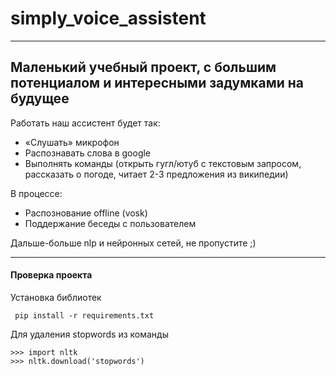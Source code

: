 # simply_voice_assistent
 ---------------------------------------------------------------
 Маленький учебный проект, с большим потенциалом и интересными задумками на будущее
 ---------------------------------------------------------------


Работать наш ассистент будет так:

 - «Слушать» микрофон
 - Распознавать слова в google
 - Выполнять команды (открыть гугл/ютуб с текстовым запросом, рассказать о погоде, читает 2-3 предложения из википедии)
 
В процессе:
 - Распознование offline (vosk)
 - Поддержание беседы c пользователем

 
 
 Дальше-больше nlp и нейронных сетей, не пропустите ;)
 
 -------------------------------------------------------
 
 #### Проверка проекта
 
 Установка библиотек
```
 pip install -r requirements.txt 
```
Для удаления stopwords из команды
```
>>> import nltk
>>> nltk.download('stopwords')
```
